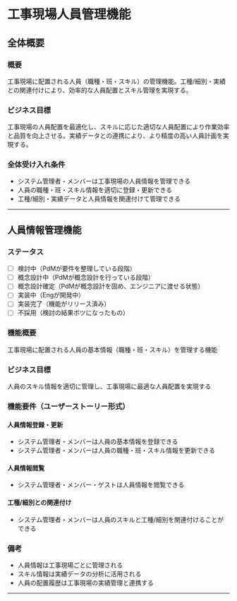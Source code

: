 # 工事現場人員管理機能

## 全体概要
### 概要
工事現場に配置される人員（職種・班・スキル）の管理機能。工種/細別・実績との関連付けにより、効率的な人員配置とスキル管理を実現する。

### ビジネス目標
工事現場の人員配置を最適化し、スキルに応じた適切な人員配置により作業効率と品質を向上させる。実績データとの連携により、より精度の高い人員計画を実現する。

### 全体受け入れ条件
- システム管理者・メンバーは工事現場の人員情報を管理できる
- 人員の職種・班・スキル情報を適切に登録・更新できる
- 工種/細別・実績データと人員情報を関連付けて管理できる

---

## 人員情報管理機能

### ステータス
- [ ] 検討中（PdMが要件を整理している段階）
- [ ] 概念設計中（PdMが概念設計を行っている段階）
- [ ] 概念設計確定（PdMが概念設計を固め、エンジニアに渡せる状態）
- [ ] 実装中（Engが開発中）
- [ ] 実装完了（機能がリリース済み）
- [ ] 不採用（検討の結果ボツになったもの）

### 機能概要
工事現場に配置される人員の基本情報（職種・班・スキル）を管理する機能

### ビジネス目標
人員のスキル情報を適切に管理し、工事現場に最適な人員配置を実現する

### 機能要件（ユーザーストーリー形式）
#### 人員情報登録・更新
- システム管理者・メンバーは人員の基本情報を登録できる
- システム管理者・メンバーは人員の職種・班・スキル情報を更新できる

#### 人員情報閲覧
- システム管理者・メンバー・ゲストは人員情報を閲覧できる

#### 工種/細別との関連付け
- システム管理者・メンバーは人員のスキルと工種/細別を関連付けることができる

### 備考
- 人員情報は工事現場ごとに管理される
- スキル情報は実績データの分析に活用される
- 人員の配置履歴は工事現場の実績管理と連携する

---
